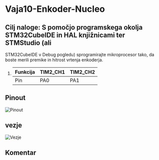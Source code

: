 # Vaja10-Enkoder-Nucleo

## Cilj naloge: S pomočjo programskega okolja STM32CubeIDE in HAL knjižnicami ter STMStudio (ali 
STM32CubeIDE v Debug pogledu) sprogramirajte mikroprocesor tako, da boste merili premike in hitrost 
vrtenja enkoderja.


  1. | Funkcija | TIM2_CH1 | TIM2_CH2 |
     |----------|----------|----------|
     | Pin      | PA0      | PA1      |

## Pinout
![Pinout]()

## vezje
![Vezje]()

## Komentar

